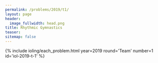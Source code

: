 ```yaml
---
permalink: /problems/2019/t1/
layout: page
header:
  image_fullwidth: head.png
title: Rhythmic Gymnastics
teaser: 
sitemap: false
---
```


{% include ioling/each_problem.html year=2019 round='Team' number=1 id='iol-2019-t-1' %}